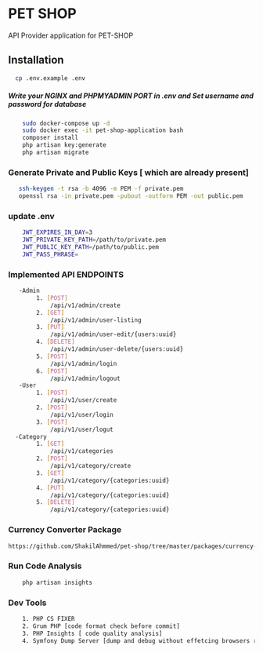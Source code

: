 # PET SHOP

API Provider application for PET-SHOP

## Installation

```bash
  cp .env.example .env
```

##### Write your NGINX and PHPMYADMIN PORT in .env and Set username and password for database

```bash 
    sudo docker-compose up -d 
    sudo docker exec -it pet-shop-application bash
    composer install
    php artisan key:generate
    php artisan migrate
```

### Generate Private and Public Keys [ which are already present]

```bash
   ssh-keygen -t rsa -b 4096 -m PEM -f private.pem
   openssl rsa -in private.pem -pubout -outform PEM -out public.pem
```

### update .env

```bash
    JWT_EXPIRES_IN_DAY=3
    JWT_PRIVATE_KEY_PATH=/path/to/private.pem
    JWT_PUBLIC_KEY_PATH=/path/to/public.pem
    JWT_PASS_PHRASE=
```

### Implemented API ENDPOINTS

```bash
   -Admin
        1. [POST] 
            /api/v1/admin/create
        2. [GET] 
            /api/v1/admin/user-listing
        3. [PUT]  
            /api/v1/admin/user-edit/{users:uuid}
        4. [DELETE]
            /api/v1/admin/user-delete/{users:uuid}
        5. [POST]
            /api/v1/admin/login
        6. [POST]
            /api/v1/admin/logout
   -User
        1. [POST] 
            /api/v1/user/create
        2. [POST] 
            /api/v1/user/login
        3. [POST]  
            /api/v1/user/logut
  -Category
        1. [GET] 
            /api/v1/categories
        2. [POST] 
            /api/v1/category/create
        3. [GET]  
            /api/v1/category/{categories:uuid}
        4. [PUT]  
            /api/v1/category/{categories:uuid}
        5. [DELETE]  
            /api/v1/category/{categories:uuid}
```

### Currency Converter Package

```bash
https://github.com/ShakilAhmmed/pet-shop/tree/master/packages/currency-exchanger
```

### Run Code Analysis

```bash
    php artisan insights
```

### Dev Tools

```bash
    1. PHP CS FIXER
    2. Grum PHP [code format check before commit]
    3. PHP Insights [ code quality analysis]
    4. Symfony Dump Server [dump and debug without effetcing browsers response]
```

